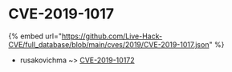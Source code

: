 # CVE-2019-1017
{% embed url="https://github.com/Live-Hack-CVE/full_database/blob/main/cves/2019/CVE-2019-1017.json" %}

* rusakovichma ~> [CVE-2019-10172](https://www.alice-snow.ru/2019/database/cve-2019-1017/cve-2019-10172-rusakovichma)